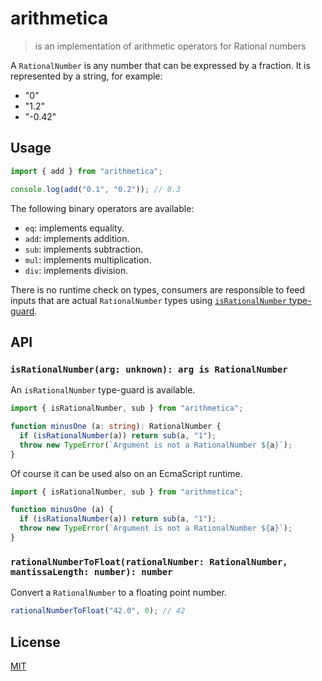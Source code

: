 # arithmetica

> is an implementation of arithmetic operators for Rational numbers

A `RationalNumber` is any number that can be expressed by a fraction.
It is represented by a string, for example:

- "0"
- "1.2"
- "-0.42"

## Usage

```js
import { add } from "arithmetica";

console.log(add("0.1", "0.2")); // 0.3
```
The following binary operators are available:

- `eq`: implements equality.
- `add`: implements addition.
- `sub`: implements subtraction.
- `mul`: implements multiplication.
- `div`: implements division.

There is no runtime check on types, consumers are responsible to feed inputs
that are actual `RationalNumber` types using [`isRationalNumber` type-guard](#isrationalnumber).

## API

### `isRationalNumber(arg: unknown): arg is RationalNumber`

An `isRationalNumber` type-guard is available.

```ts
import { isRationalNumber, sub } from "arithmetica";

function minusOne (a: string): RationalNumber {
  if (isRationalNumber(a)) return sub(a, "1");
  throw new TypeError(`Argument is not a RationalNumber ${a}`);
}
```

Of course it can be used also on an EcmaScript runtime.

```js
import { isRationalNumber, sub } from "arithmetica";

function minusOne (a) {
  if (isRationalNumber(a)) return sub(a, "1");
  throw new TypeError(`Argument is not a RationalNumber ${a}`);
}
```

### `rationalNumberToFloat(rationalNumber: RationalNumber, mantissaLength: number): number`

Convert a `RationalNumber` to a floating point number.

```js
rationalNumberToFloat("42.0", 0); // 42
```

## License

[MIT](https://fibo.github.io/mit-license)

